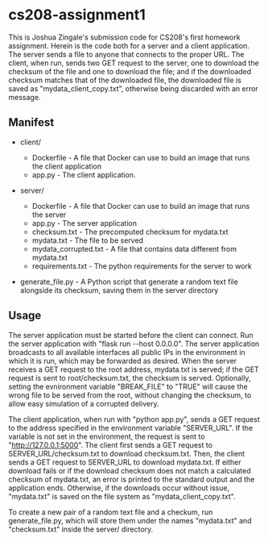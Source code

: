 # cs208-assignment1

This is Joshua Zingale's submission code for CS208's first homework assignment. Herein is the code both for a server and a client application. The server sends a file to anyone that connects to the proper URL. The client, when run, sends two GET request to the server, one to download the checksum of the file and one to download the file; and if the downloaded checksum matches that of the downloaded file, the downloaded file is saved as "mydata_client_copy.txt", otherwise being discarded with an error message.

## Manifest

- client/
  - Dockerfile - A file that Docker can use to build an image that runs the client application
  - app.py - The client application.

- server/
  - Dockerfile - A file that Docker can use to build an image that runs the server
  - app.py - The server application
  - checksum.txt - The precomputed checksum for mydata.txt
  - mydata.txt - The file to be served
  - mydata_corrupted.txt - A file that contains data different from mydata.txt
  - requirements.txt - The python requirements for the server to work
- generate_file.py - A Python script that generate a random text file alongside its checksum, saving them in the server directory


## Usage

The server application must be started before the client can connect. Run the server application with "flask run --host 0.0.0.0". The server application broadcasts to all available interfaces all public IPs in the environment in which it is run, which may be forwarded as desired. When the server receives a GET request to the root address, mydata.txt is served; if the GET request is sent to root/checksum.txt, the checksum is served. Optionally, setting the evnironment variable "BREAK_FILE" to "TRUE" will cause the wrong file to be served from the root, without changing the checksum, to allow easy simulation of a corrupted delivery.

The client application, when run with "python app.py", sends a GET request to the address specified in the environment variable "SERVER_URL". If the variable is not set in the environment, the request is sent to "http://127.0.0.1:5000". The client first sends a GET request to SERVER_URL/checksum.txt to download checksum.txt. Then, the client sends a GET request to SERVER_URL to download mydata.txt. If either download fails or if the download checksum does not match a calculated checksum of mydata.txt, an error is printed to the standard output and the application ends. Otherwise, if the downloads occur without issue, "mydata.txt" is saved on the file system as "mydata_client_copy.txt".

To create a new pair of a random text file and a checkum, run generate_file.py, which will store them under the names "mydata.txt" and "checksum.txt" inside the server/ directory.
